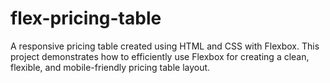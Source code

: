 # flex-pricing-table
A responsive pricing table created using HTML and CSS with Flexbox. This project demonstrates how to efficiently use Flexbox for creating a clean, flexible, and mobile-friendly pricing table layout.
